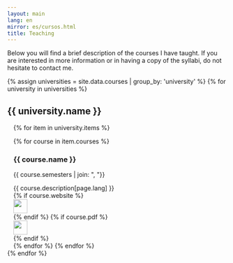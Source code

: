 ```yaml
---
layout: main
lang: en
mirror: es/cursos.html
title: Teaching
---
```

Below you will find a brief description of the courses I have taught. If you are interested in more information or in having a copy of the syllabi, do not hesitate to contact me.


{% assign universities = site.data.courses | group_by: 'university' %}
{% for university in universities %}

## {{ university.name }}
<div style="padding-left: 1em" markdown="1">
{% for item in university.items %}

{% for course in item.courses %}

### {{ course.name }}
{{ course.semesters | join: ", "}}

<div class="row">
<div class="col" markdown="1">
{{ course.description[page.lang] }}
</div>
  {% if course.website %}
  <div class="col-1">
  <a href="{{ course.website }}"><img src="{{ site.baseurl }}/img/icons/web.png" width="32" /></a>

  </div>
  {% endif %}
  {% if course.pdf %}
  <div class="col-1">
  <a href="{{ course.pdf }}"><img src="{{ site.baseurl }}/img/icons/pdf.png" width="32" /></a>

  </div>
  {% endif %}

</div>
  {% endfor %}
{% endfor %}
</div>
{% endfor %}
